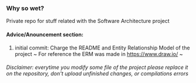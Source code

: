 ### Why so wet?
Private repo for stuff related with the Software Architecture project

#### Advice/Anouncement section:
  1. initial commit: Charge the README and Entity Relationship Model of the project ~ For reference the ERM was made in https://www.draw.io/ ~

###### Disclaimer: everytime you modify some file of the project please replace it on the repository, don't upload unfinished changes, or compilations errors

